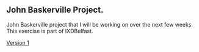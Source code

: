 ## John Baskerville Project.

John Baskerville project that I will be working on over the next few weeks. This exercise is part of IXDBelfast.

[Version 1](http://williamipark.github.io/John-Baskerville/version1.html)